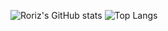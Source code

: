 ![Roriz's GitHub stats](https://github-readme-stats.vercel.app/api?username=roriz&count_private=true&theme=dark&show_icons=true)
![Top Langs](https://github-readme-stats.vercel.app/api/top-langs/?username=roriz)
